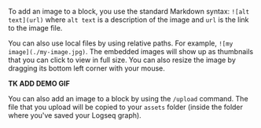 To add an image to a block, you use the standard Markdown syntax: `![alt text](url)` where `alt text` is a description of the image and `url` is the link to the image file.

You can also use local files by using relative paths. For example, `![my image](./my-image.jpg)`. The embedded images will show up as thumbnails that you can click to view in full size. You can also resize the image by dragging its bottom left corner with your mouse.

**TK ADD DEMO GIF**

You can also add an image to a block by using the `/upload` command. The file that you upload will be copied to your `assets` folder (inside the folder where you've saved your Logseq graph).